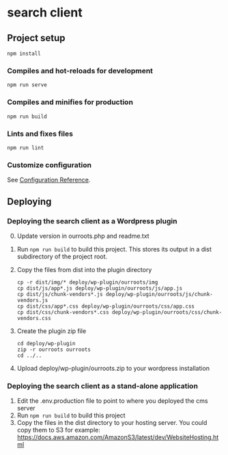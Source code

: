 # search client

## Project setup
```
npm install
```

### Compiles and hot-reloads for development
```
npm run serve
```

### Compiles and minifies for production
```
npm run build
```

### Lints and fixes files
```
npm run lint
```

### Customize configuration
See [Configuration Reference](https://cli.vuejs.org/config/).

## Deploying

### Deploying the search client as a Wordpress plugin

0. Update version in ourroots.php and readme.txt

1. Run `npm run build` to build this project. This stores its output in a dist subdirectory of the project root.

2. Copy the files from dist into the plugin directory
    ```
    cp -r dist/img/* deploy/wp-plugin/ourroots/img
    cp dist/js/app*.js deploy/wp-plugin/ourroots/js/app.js
    cp dist/js/chunk-vendors*.js deploy/wp-plugin/ourroots/js/chunk-vendors.js
    cp dist/css/app*.css deploy/wp-plugin/ourroots/css/app.css
    cp dist/css/chunk-vendors*.css deploy/wp-plugin/ourroots/css/chunk-vendors.css
    ```
3. Create the plugin zip file
    ```
    cd deploy/wp-plugin
    zip -r ourroots ourroots
    cd ../..
    ```
4. Upload deploy/wp-plugin/ourroots.zip to your wordpress installation

### Deploying the search client as a stand-alone application

1. Edit the .env.production file to point to where you deployed the cms server
2. Run `npm run build` to build this project
3. Copy the files in the dist directory to your hosting server. You could copy them to S3 for example: https://docs.aws.amazon.com/AmazonS3/latest/dev/WebsiteHosting.html
